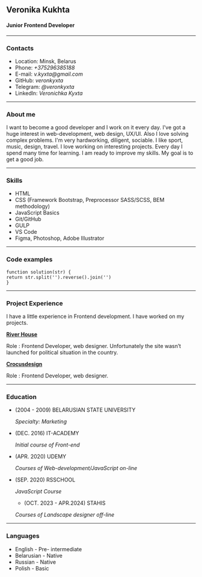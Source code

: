 ## Veronika Kukhta
#### Junior Frontend Developer

****************
### Contacts

* Location: Minsk, Belarus
* Phone: _+375296385188_
* E-mail: _v.kyxta@gmail.com_
* GitHub: _veronkyxta_
* Telegram: _@veronkyxta_
* Linkedln: _Veronichka Kyxta_

******************
### About me

I want to become a good developer and I work on it every day. I've got a huge interest in web-development, web design, UX/UI. Also I love solving complex problems. I'm very hardworking, diligent, sociable. I like sport, music, design, travel. I love working on interesting projects. Every day I spend many time for learning. I am ready to improve my skills. 
My goal is to get a good job.

************************
### Skills

* HTML
* CSS (Framework Bootstrap, Preprocessor SASS/SCSS, BEM methodology)
* JavaScript Basics
* Git/GitHub
* GULP
* VS Code
* Figma, Photoshop, Adobe Illustrator 

********************
### Code examples
```
function solution(str) {
return str.split('').reverse().join('')
}
```

***********************
### Project Experience

I have a little experience in Frontend development. I have worked on my projects.


[**River House**](https://quiet-fudge-f330b0.netlify.app/index.html)


Role : Frontend Developer, web designer. 
Unfortunately the site wasn’t launched for political situation in the country.

[**Crocusdesign**](https://crocusdesign.by)

Role : Frontend Developer, web designer.

**************************
### Education

* (2004 - 2009) BELARUSIAN STATE UNIVERSITY
  
  _Specialty: Marketing_
* (DEC. 2016) IT-ACADEMY
 
  _Initial course of Front-end_
* (APR. 2020) UDEMY
 
  _Courses of Web-development/JavaScript on-line_
* (SEP. 2020) RSSCHOOL
 
  _JavaScript Course_

  * (OCT. 2023 - APR.2024) STAHIS
 
  _Courses of Landscape designer off-line_

***************************
### Languages

* English - Pre- intermediate 
* Belarusian - Native
* Russian - Native
* Polish - Basic
